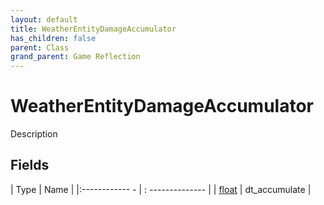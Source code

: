```yaml
---
layout: default
title: WeatherEntityDamageAccumulator
has_children: false
parent: Class
grand_parent: Game Reflection
---
```

# WeatherEntityDamageAccumulator
Description 

## Fields
| Type | Name |
|:------------ - | : -------------- |
| [float](game-reflection/components/float.md) | dt_accumulate |
